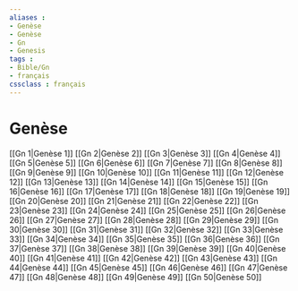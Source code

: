 ```yaml
---
aliases : 
- Genèse
- Genèse
- Gn
- Genesis
tags : 
- Bible/Gn
- français
cssclass : français
---
```


# Genèse

[[Gn 1|Genèse 1]]
[[Gn 2|Genèse 2]]
[[Gn 3|Genèse 3]]
[[Gn 4|Genèse 4]]
[[Gn 5|Genèse 5]]
[[Gn 6|Genèse 6]]
[[Gn 7|Genèse 7]]
[[Gn 8|Genèse 8]]
[[Gn 9|Genèse 9]]
[[Gn 10|Genèse 10]]
[[Gn 11|Genèse 11]]
[[Gn 12|Genèse 12]]
[[Gn 13|Genèse 13]]
[[Gn 14|Genèse 14]]
[[Gn 15|Genèse 15]]
[[Gn 16|Genèse 16]]
[[Gn 17|Genèse 17]]
[[Gn 18|Genèse 18]]
[[Gn 19|Genèse 19]]
[[Gn 20|Genèse 20]]
[[Gn 21|Genèse 21]]
[[Gn 22|Genèse 22]]
[[Gn 23|Genèse 23]]
[[Gn 24|Genèse 24]]
[[Gn 25|Genèse 25]]
[[Gn 26|Genèse 26]]
[[Gn 27|Genèse 27]]
[[Gn 28|Genèse 28]]
[[Gn 29|Genèse 29]]
[[Gn 30|Genèse 30]]
[[Gn 31|Genèse 31]]
[[Gn 32|Genèse 32]]
[[Gn 33|Genèse 33]]
[[Gn 34|Genèse 34]]
[[Gn 35|Genèse 35]]
[[Gn 36|Genèse 36]]
[[Gn 37|Genèse 37]]
[[Gn 38|Genèse 38]]
[[Gn 39|Genèse 39]]
[[Gn 40|Genèse 40]]
[[Gn 41|Genèse 41]]
[[Gn 42|Genèse 42]]
[[Gn 43|Genèse 43]]
[[Gn 44|Genèse 44]]
[[Gn 45|Genèse 45]]
[[Gn 46|Genèse 46]]
[[Gn 47|Genèse 47]]
[[Gn 48|Genèse 48]]
[[Gn 49|Genèse 49]]
[[Gn 50|Genèse 50]]
